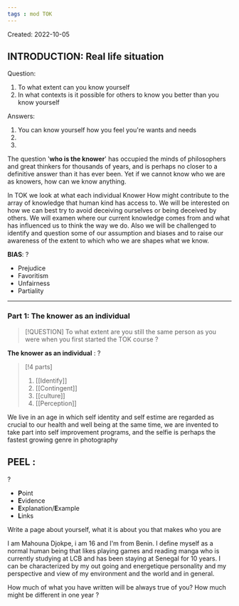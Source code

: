 ```yaml
---
tags : mod TOK
---
```

Created: 2022-10-05

## INTRODUCTION: **Real life situation**

Question:
1. To what extent can you know yourself 
2. In what contexts is it possible for others to know you better than you know yourself

Answers: 
1. You can know yourself how you feel you're wants and needs
2. 
3. 


The question '**who is the knower**' has occupied the minds of philosophers and great thinkers for thousands of years, and is perhaps no closer to a definitive answer than it has ever been. Yet if we cannot know who we are as knowers, how can we know anything. 

In TOK we look at what each individual Knower 
How might contribute to the array of knowledge that human kind has access to. We will be interested on how we can best try to avoid deceiving ourselves or being deceived by others. We will examen where our current knowledge comes from and what has influenced us to think the way we do. Also we will be challenged to identify and question some of our assumption and biases and to raise our awareness of the extent to which who we are shapes what we know. 

**BIAS**: 
?
- Prejudice 
- Favoritism
- Unfairness 
- Partiality 
<!--SR:!2023-01-28,5,150-->

---- 

### Part 1: **The knower as an individual** 
>[!QUESTION] 
>To what extent are you still the same person as you were when you first started the TOK course ?

**The knower as an individual** :
?
>[!4 parts] 
>1. [[Identify]] 
>2. [[Contingent]] 
>3. [[culture]] 
>4. [[Perception]] 
<!--SR:!2023-01-28,5,150-->

We live in an age in which self identity and self estime are regarded as crucial to our health and well being at the same time, we are invented to take part into self improvement programs, and the selfie is perhaps the fastest growing genre in photography

## **PEEL :** 
?
- **P**oint
- **E**vidence
- **E**xplanation/**E**xample
- **L**inks
<!--SR:!2023-01-27,9,217-->

Write a page about yourself, what it is about you that makes who you are 

I am Mahouna Djokpe, i am 16 and I'm from Benin. I define myself as a normal human being that likes playing games and reading manga who is currently studying at LCB and has been staying at Senegal for 10 years. I can be characterized by my out going and energetique personality and my perspective and view of my environment and the world and in general. 

How much of what you have written will be always true of you? 
How much might be different in one year ?
